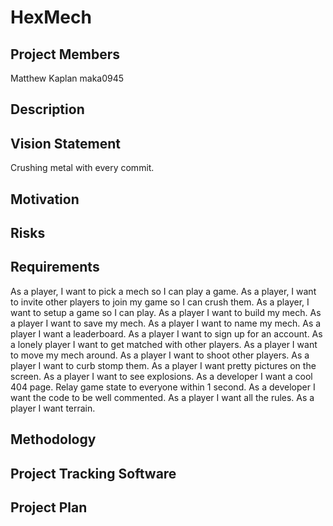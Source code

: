 # HexMech

## Project Members
Matthew Kaplan maka0945
## Description

## Vision Statement

Crushing metal with every commit.

## Motivation

## Risks

## Requirements

As a player, I want to pick a mech so I can play a game.
As a player, I want to invite other players to join my game so I can crush them.
As a player, I want to setup a game so I can play.
As a player I want to build my mech.
As a player I want to save my mech.
As a player I want to name my mech.
As a player I want a leaderboard.
As a player I want to sign up for an account.
As a lonely player I want to get matched with other players.
As a player I want to move my mech around.
As a player I want to shoot other players.
As a player I want to curb stomp them.
As a player I want pretty pictures on the screen.
As a player I want to see explosions.
As a developer I want a cool 404 page.
Relay game state to everyone within 1 second.
As a developer I want the code to be well commented.
As a player I want all the rules.
As a player I want terrain.

## Methodology

## Project Tracking Software

## Project Plan
